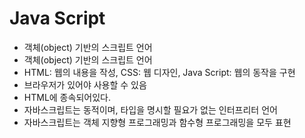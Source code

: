 # Java Script

- 객체(object) 기반의 스크립트 언어 
- 객체(object) 기반의 스크립트 언어 
- HTML: 웹의 내용을 작성, CSS: 웹 디자인, Java Script: 웹의 동작을 구현
- 브라우저가 있어야 사용할 수 있음
-  HTML에 종속되어있다.
- 자바스크립트는 동적이며, 타입을 명시할 필요가 없는 인터프리터 언어
- 자바스크립트는 객체 지향형 프로그래밍과 함수형 프로그래밍을 모두 표현
